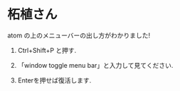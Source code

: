 # 柘植さん

atom の上のメニューバーの出し方がわかりました!

1. Ctrl+Shift+P と押す.

2. 「window toggle menu bar」と入力して見てください.

3. Enterを押せば復活します.
